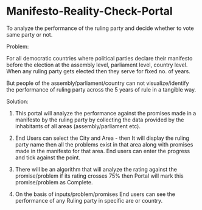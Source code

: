 # Manifesto-Reality-Check-Portal
To analyze the performance of the ruling party and decide whether to vote same party or not.

Problem:

For all democratic countries where political parties declare their manifesto before the election at the assembly level, parliament level, country level. When any ruling party gets elected then they serve for fixed no. of years.

But people of the assembly/parliament/country can not visualize/identify the performance of ruling party across the 5 years of rule in a tangible way.

Solution:

1. This portal will analyze the performance against the promises made in a manifesto by the ruling party by collecting the data provided by the inhabitants of all areas (assembly/parliament etc).

2. End Users can select the City and Area - then It will display the ruling party name then all the problems exist in that area along with promises made in the manifesto for that area. End users can enter the progress and tick against the point.

3. There will be an algorithm that will analyze the rating against the promise/problem if its rating crosses 75% then Portal will mark this promise/problem as Complete.

4. On the basis of inputs/problem/promises End users can see the performance of any Ruling party in specific are or country.
